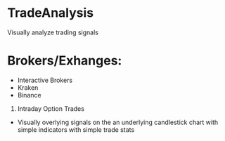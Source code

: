 # TradeAnalysis
Visually analyze trading signals

# Brokers/Exhanges:
* Interactive Brokers
* Kraken
* Binance
  
1. Intraday Option Trades
  * Visually overlying signals on the an underlying candlestick chart with simple indicators with simple trade stats
